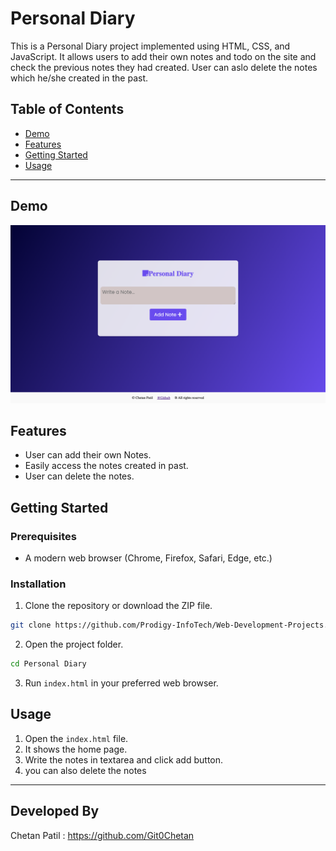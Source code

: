 # Personal Diary

This is a Personal Diary project implemented using HTML, CSS, and JavaScript. It allows users to add their own notes and todo on the site and check the previous notes they had created.
User can aslo delete the notes which he/she created in the past.

## Table of Contents
- [Demo](#demo)
- [Features](#features)
- [Getting Started](#getting-started)
- [Usage](#usage)

---

## Demo
![Alt text](<Screenshot 2023-10-07 at 6.24.52 PM.png>)


## Features

- User can add their own Notes.
- Easily access the notes created in past.
- User can delete the notes.

## Getting Started

### Prerequisites

- A modern web browser (Chrome, Firefox, Safari, Edge, etc.)

### Installation

1. Clone the repository or download the ZIP file.

```bash
git clone https://github.com/Prodigy-InfoTech/Web-Development-Projects.git
```

2. Open the project folder.

```bash
cd Personal Diary
```

3. Run `index.html` in your preferred web browser.

## Usage

1. Open the `index.html` file.
2. It shows the home page.
3. Write the notes in textarea and click add button.
4. you can also delete the notes
---

## Developed By
Chetan Patil :  https://github.com/Git0Chetan